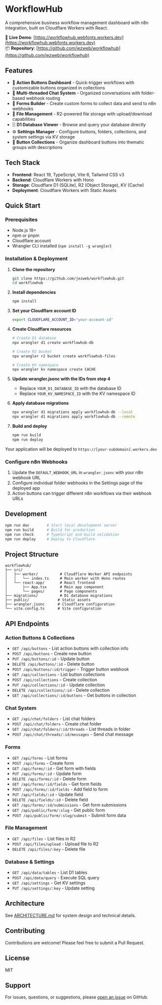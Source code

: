 # WorkflowHub

A comprehensive business workflow management dashboard with n8n integration, built on Cloudflare Workers with React.

🚀 **Live Demo**: [https://workflowhub.webfonts.workers.dev](https://workflowhub.webfonts.workers.dev)  
📦 **Repository**: [https://github.com/jezweb/workflowhub](https://github.com/jezweb/workflowhub)

## Features

- 🎯 **Action Buttons Dashboard** - Quick-trigger workflows with customizable buttons organized in collections
- 💬 **Multi-threaded Chat System** - Organized conversations with folder-based webhook routing
- 📝 **Forms Builder** - Create custom forms to collect data and send to n8n webhooks
- 📁 **File Management** - R2-powered file storage with upload/download capabilities
- 🗄️ **D1 Database Viewer** - Browse and query your database directly
- ⚙️ **Settings Manager** - Configure buttons, folders, collections, and system settings via KV storage
- 📂 **Button Collections** - Organize dashboard buttons into thematic groups with descriptions

## Tech Stack

- **Frontend**: React 19, TypeScript, Vite 6, Tailwind CSS v3
- **Backend**: Cloudflare Workers with Hono
- **Storage**: Cloudflare D1 (SQLite), R2 (Object Storage), KV (Cache)
- **Deployment**: Cloudflare Workers with Static Assets

## Quick Start

### Prerequisites

- Node.js 18+
- npm or pnpm
- Cloudflare account
- Wrangler CLI installed (`npm install -g wrangler`)

### Installation & Deployment

1. **Clone the repository**
   ```bash
   git clone https://github.com/jezweb/workflowhub.git
   cd workflowhub
   ```

2. **Install dependencies**
   ```bash
   npm install
   ```

3. **Set your Cloudflare account ID**
   ```bash
   export CLOUDFLARE_ACCOUNT_ID="your-account-id"
   ```

4. **Create Cloudflare resources**
   ```bash
   # Create D1 database
   npx wrangler d1 create workflowhub-db
   
   # Create R2 bucket
   npx wrangler r2 bucket create workflowhub-files
   
   # Create KV namespace
   npx wrangler kv namespace create CACHE
   ```

5. **Update wrangler.jsonc with the IDs from step 4**
   - Replace `YOUR_D1_DATABASE_ID` with the database ID
   - Replace `YOUR_KV_NAMESPACE_ID` with the KV namespace ID

6. **Apply database migrations**
   ```bash
   npx wrangler d1 migrations apply workflowhub-db --local
   npx wrangler d1 migrations apply workflowhub-db --remote
   ```

7. **Build and deploy**
   ```bash
   npm run build
   npm run deploy
   ```

Your application will be deployed to `https://[your-subdomain].workers.dev`

### Configure n8n Webhooks

1. Update the `DEFAULT_WEBHOOK_URL` in `wrangler.jsonc` with your n8n webhook URL
2. Configure individual folder webhooks in the Settings page of the deployed app
3. Action buttons can trigger different n8n workflows via their webhook URLs

## Development

```bash
npm run dev        # Start local development server
npm run build      # Build for production
npm run check      # TypeScript and build validation
npm run deploy     # Deploy to Cloudflare
```

## Project Structure

```
workflowhub/
├── src/
│   ├── worker/          # Cloudflare Worker API endpoints
│   │   └── index.ts     # Main worker with Hono routes
│   └── react-app/       # React frontend
│       ├── App.tsx      # Main app component
│       └── pages/       # Page components
├── migrations/          # D1 database migrations
├── public/             # Static assets
├── wrangler.jsonc      # Cloudflare configuration
└── vite.config.ts      # Vite configuration
```

## API Endpoints

### Action Buttons & Collections
- `GET /api/buttons` - List action buttons with collection info
- `POST /api/buttons` - Create new button
- `PUT /api/buttons/:id` - Update button
- `DELETE /api/buttons/:id` - Delete button
- `POST /api/buttons/:id/trigger` - Trigger button webhook
- `GET /api/collections` - List button collections
- `POST /api/collections` - Create collection
- `PUT /api/collections/:id` - Update collection
- `DELETE /api/collections/:id` - Delete collection
- `GET /api/collections/:id/buttons` - Get buttons in collection

### Chat System
- `GET /api/chat/folders` - List chat folders
- `POST /api/chat/folders` - Create chat folder
- `GET /api/chat/folders/:id/threads` - List threads in folder
- `POST /api/chat/threads/:id/messages` - Send chat message

### Forms
- `GET /api/forms` - List forms
- `POST /api/forms` - Create form
- `GET /api/forms/:id` - Get form with fields
- `PUT /api/forms/:id` - Update form
- `DELETE /api/forms/:id` - Delete form
- `GET /api/forms/:id/fields` - Get form fields
- `POST /api/forms/:id/fields` - Add field to form
- `PUT /api/fields/:id` - Update field
- `DELETE /api/fields/:id` - Delete field
- `GET /api/forms/:id/submissions` - Get form submissions
- `GET /api/public/form/:slug` - Get public form
- `POST /api/public/form/:slug/submit` - Submit form data

### File Management
- `GET /api/files` - List files in R2
- `POST /api/files/upload` - Upload file to R2
- `DELETE /api/files/:key` - Delete file

### Database & Settings
- `GET /api/data/tables` - List D1 tables
- `POST /api/data/query` - Execute SQL query
- `GET /api/settings` - Get KV settings
- `PUT /api/settings/:key` - Update setting

## Architecture

See [ARCHITECTURE.md](./ARCHITECTURE.md) for system design and technical details.

## Contributing

Contributions are welcome! Please feel free to submit a Pull Request.

## License

MIT

## Support

For issues, questions, or suggestions, please [open an issue](https://github.com/jezweb/workflowhub/issues) on GitHub.